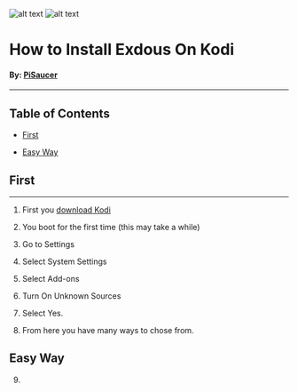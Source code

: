 ![alt text](https://github.com/PiSaucer/Exodus/blob/master/Kodi_logo_logotype.png)
![alt text](https://github.com/PiSaucer/exdous/blob/master/icon.png)
# How to Install Exdous On Kodi
#### By: [PiSaucer](https://github.com/PiSaucer)
***
## Table of Contents  
* [First](#headers)

* [Easy Way](#headers)  
<a name="headers"/>

## First

***

1. First you [download Kodi](https://kodi.tv)

2. You boot for the first time (this may take a while)

3. Go to Settings

4. Select System Settings

5. Select Add-ons 

6. Turn On Unknown Sources 

7. Select Yes.

8. From here you have many ways to chose from.

## Easy Way

9.
